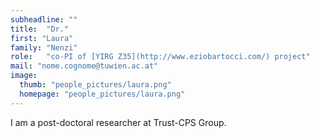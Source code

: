 ```yaml
---
subheadline: ""
title:  "Dr."
first: "Laura"
family: "Nenzi"
role:   "co-PI of [YIRG Z35](http://www.eziobartocci.com/) project"
mail: "nome.cognome@tuwien.ac.at"
image:
  thumb: "people_pictures/laura.png"
  homepage: "people_pictures/laura.png"
---
```


<!--more-->

I am a post-doctoral researcher at Trust-CPS Group.
